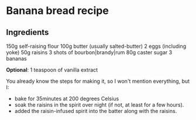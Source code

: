 # Banana bread recipe

## Ingredients

150g self-raising flour
100g butter (usually salted-butter)
2 eggs (including yoke)
50g raisins
3 shots of bourbon|brandy|rum
80g caster sugar
3 bananas

**Optional**:
1 teaspoon of vanilla extract

You already know the steps for making it, so I won't mention everything, but I:

- bake for 35minutes at 200 degrees Celsius
- soak the raisins in the spirit over night (if not, at least for a few hours).
- added the raisin-infused spirit into the batter along with the raisins.
